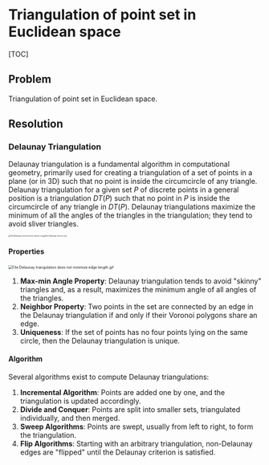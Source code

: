 # Triangulation of point set in Euclidean space

[TOC]

## Problem

Triangulation of point set in Euclidean space.

## Resolution

### Delaunay Triangulation

Delaunay triangulation is a fundamental algorithm in computational geometry, primarily used for creating a triangulation of a set of points in a plane (or in 3D) such that no point is inside the circumcircle of any triangle. Delaunay triangulation for a given set $P$ of discrete points in a general position is a triangulation $DT(P)$ such that no point in $P$ is inside the circumcircle of any triangle in $DT(P)$. Delaunay triangulations maximize the minimum of all the angles of the triangles in the triangulation; they tend to avoid sliver triangles.

<img src="./assets/512px-Delaunay_circumcircles_centers.svg.png" alt="File:Delaunay circumcircles centers.svg" style="zoom:25%;" /><img src="./assets/512px-Delaunay_Voronoi.svg.png" alt="File:Delaunay Voronoi.svg" style="zoom:25%;" />

#### Properties

<img src="./assets/Delaunay_triangulation_does_not_minimize_edge_length.gif" alt="File:Delaunay triangulation does not minimize edge length.gif" style="zoom: 50%;" />

1. **Max-min Angle Property**: Delaunay triangulation tends to avoid "skinny" triangles and, as a result, maximizes the minimum angle of all angles of the triangles.
2. **Neighbor Property**: Two points in the set are connected by an edge in the Delaunay triangulation if and only if their Voronoi polygons share an edge.
3. **Uniqueness**: If the set of points has no four points lying on the same circle, then the Delaunay triangulation is unique.

#### Algorithm

Several algorithms exist to compute Delaunay triangulations:

1. **Incremental Algorithm**: Points are added one by one, and the triangulation is updated accordingly.
2. **Divide and Conquer**: Points are split into smaller sets, triangulated individually, and then merged.
3. **Sweep Algorithms**: Points are swept, usually from left to right, to form the triangulation.
4. **Flip Algorithms**: Starting with an arbitrary triangulation, non-Delaunay edges are "flipped" until the Delaunay criterion is satisfied.

